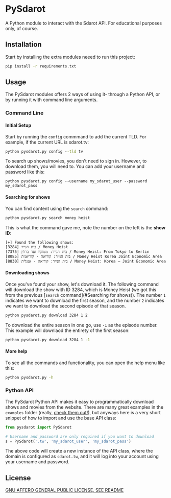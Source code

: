 # PySdarot
 
A Python module to interact with the Sdarot API. For educational purposes only, of course.

## Installation

Start by installing the extra modules neeed to run this project:
```cmd
pip install -r requirements.txt
```

## Usage

The PySdarot modules offers 2 ways of using it- through a Python API, or by running it with
command line arguments.

### Command Line

#### Initial Setup

Start by running the `config` commmand to add the current TLD. For example, if the current URL is sdarot.tv:
```cmd
python pysdarot.py config --tld tv
```

To search up shows/movies, you don't need to sign in. However, to download them, you will need to. You can add your
username and password like this:
```
python pysdarot.py config --username my_sdarot_user --password my_sdarot_pass
```

#### Searching for shows

You can find content using the `search` command:
```cmd
python pysdarot.py search money heist
```

This is what the command gave me, note the number on the left is the **show ID**: 
```text
[+] Found the following shows:
[3284] בית הנייר / Money Heist
[7375] בית הנייר: מטוקיו ועד ברלין / Money Heist: From Tokyo to Berlin
[8085] בית הנייר: קוריאה - קוריאנית / Money Heist Korea Joint Economic Area
[8830] בית הנייר: קוריאה - אנגלית / Money Heist: Korea – Joint Economic Area
```

#### Downloading shows

Once you've found your show, let's download it. The following command will download the show with ID 3284, 
which is Money Heist (we got this from the previous [`search` command](#Searching for shows)). The number `1` indicates
we want to download the first season, and the number `2` indicates we want to download the second episode of that
season. 
```cmd
python pysdarot.py download 3284 1 2
```
To download the entire season in one go, use `-1` as the episode number. This example will downlaod the 
entirety of the first season:
```cmd
python pysdarot.py download 3284 1 -1
```

#### More help

To see all the commands and functionality, you can open the help menu like this:
```cmd
python pysdarot.py -h
```

### Python API

The PySdarot Python API makes it easy to programmatically download shows and movies from the website.
There are many great examples in the `examples` folder (really, [check them out!](examples)), but anyways here
is a very short snippet of how to import and use the base API class:

```python
from pysdarot import PySdarot

# Username and password are only required if you want to download
s = PySdarot('.tw', 'my_sdarot_user', 'my_sdarot_pass')
```
The above code will create a new instance of the API class, where the domain is configured as `sdarot.tw`, and it
will log into your account using your username and password.

## License
[GNU AFFERO GENERAL PUBLIC LICENSE, SEE README](README.md)